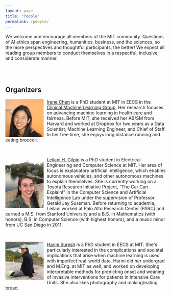 ```yaml
---
layout: page
title: "People"
permalink: /people/
---
```


We welcome and encourage all members of the MIT community. Questions of AI ethics span engineering, humanities, business, and the sciences, so the more perspectives and thoughtful participants, the better! We expect all reading group members to conduct themselves in a respectful, inclusive, and considerate manner. 

<br> <br>

## Organizers

<p>
<img src="/irene.jpg" alt="..." class="float-left mr-2" width="120px" style="float: left; margin-right: 10px;">
<a href="http://irenechen.net">Irene Chen</a> is a PhD student at MIT in EECS in the <a href="http://clinicalml.org">Clinical Machine Learning Group</a>. Her research focuses on advancing machine learning in health care and fairness. Before MIT, she received her AB/SM from Harvard and worked at Dropbox for two years as a Data Scientist, Machine Learning Engineer, and Chief of Staff. In her free time, she enjoys long distance running and eating broccoli.
</p>

<br>
<p>
<img src="/leilani.jpg" alt="..." class="float-left mr-2" width="120px" style="float: left; margin-right: 10px;">
<a href="http://people.csail.mit.edu/lgilpin/">Leilani H. Gilpin</a> is a PhD student in Electrical Engineering and
Computer Science at MIT.  Her area of focus is explanatory artificial
intelligence, which enables autonomous vehicles, and other autonomous
machines to explain themselves. She is currently working on a Toyota
Research Initiative Project, “The Car Can Explain!” in the Computer
Science and Artificial Intelligence Lab under the supervision of
Professor Gerald Jay Sussman.  Before returning to academia, Leilani
worked at Palo Alto Research Center (PARC) and earned a M.S. from Stanford University and a  B.S. in Mathematics (with honors),
B.S. in Computer Science (with highest honors), and a music minor from
UC San Diego in 2011. 

</p>
<br>
<p>
<img src="/harini.jpg" alt="..." class="float-left mr-2" width="120px" style="float: left; margin-right: 10px;">
<a href="http://harinisuresh.com/">Harini Suresh</a> is a PhD student in EECS at MIT. She's particularly interested in the complications and societal implications that arise when machine learning is used with imperfect real-world data. Harini did her undergrad and M.Eng. at MIT as well, and worked on developing interpretable methods for predicting onset and weaning of invasive interventions for patients in Intensive Care Units. She also likes photography and making/eating bread.
</p>
